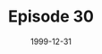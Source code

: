 ---
layout: podcast
title: Episode 30 
number: 30
subtitle: 
summary: 
date: 1999-12-31
location: https://dl.dropboxusercontent.com/s/8h6c3hnh02la8um/watir_podcast_30.mp3?dl=0
size: 18,036,528
duration: 37:34
---